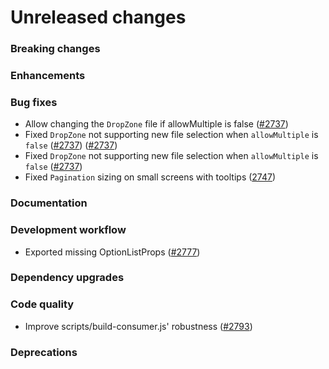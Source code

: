 # Unreleased changes

### Breaking changes

### Enhancements

### Bug fixes

- Allow changing the `DropZone` file if allowMultiple is false ([#2737](https://github.com/Shopify/polaris-react/pull/2737))
- Fixed `DropZone` not supporting new file selection when `allowMultiple` is `false` ([#2737](https://github.com/Shopify/polaris-react/pull/2737)) ([#2737](https://github.com/Shopify/polaris-react/pull/2737))
- Fixed `DropZone` not supporting new file selection when `allowMultiple` is `false` ([#2737](https://github.com/Shopify/polaris-react/pull/2737))
- Fixed `Pagination` sizing on small screens with tooltips ([2747](https://github.com/Shopify/polaris-react/pull/2747))

### Documentation

### Development workflow

- Exported missing OptionListProps ([#2777](https://github.com/Shopify/polaris-react/pull/2777))

### Dependency upgrades

### Code quality

- Improve scripts/build-consumer.js' robustness ([#2793](https://github.com/Shopify/polaris-react/pull/2793))

### Deprecations
